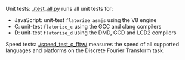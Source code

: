 Unit tests: [./test_all.py](test_all.py) runs all unit tests for:
 * JavaScript: unit-test `flatorize_asmjs` using the V8 engine
 * C: unit-test `flatorize_c` using the GCC and clang compilers
 * D: unit-test `flatorize_d` using the DMD, GCD and LCD2 compilers

Speed tests: [./speed_test_c_fftw/](speed_test_c_fftw) measures the speed of all supported languages and platforms on the Discrete Fourier Transform task.
